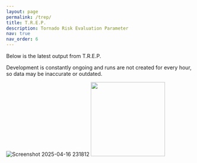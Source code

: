 ```yaml
---
layout: page
permalink: /trep/
title: T.R.E.P.
description: Tornado Risk Evaluation Parameter
nav: true
nav_order: 6
---
```


Below is the latest output from T.R.E.P.

Development is constantly ongoing and runs are not created for every hour, so data may be inaccurate or outdated.

![Screenshot 2025-04-16 231812](https://github.com/user-attachments/assets/d26005cc-fd0d-4fb7-9375-da97306c037c)
<img src="[(https://github.com/user-attachments/assets/d26005cc-fd0d-4fb7-9375-da97306c037c]" width="200">
